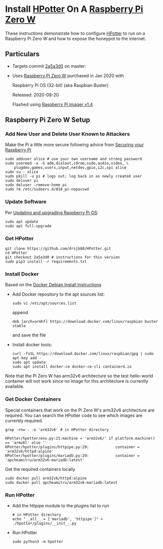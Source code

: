 # Install [HPotter](https://github.com/drsjb80/HPotter) On A [Raspberry Pi Zero W](https://www.raspberrypi.org/products/raspberry-pi-zero-w)

These instructions demonstrate how to configure [HPotter](https://github.com/drsjb80/HPotter) to run on a Raspberry Pi Zero W and how to expose the honeypot to the internet.

## Particulars

- Targets commit [2a5a3d0](https://github.com/drsjb80/HPotter/tree/2a5a3d014c33da3fb024febc46617d08d307fb60) on master: 
- Uses [Raspberry Pi Zero W](https://www.raspberrypi.org/products/raspberry-pi-zero-w) purchased in Jan 2020 with

    Raspberry Pi OS (32-bit) (aka Raspbian Buster)

    Released: 2020-08-20

    Flashed using [Raspberry Pi Imager v1.4](https://www.raspberrypi.org/software/)

## Raspberry Pi Zero W Setup

### Add New User and Delete User Known to Attackers

Make the Pi a little more secure following advice from [Securing your Raspberry Pi](https://www.raspberrypi.org/documentation/configuration/security.md)

    sudo adduser alice # use your own username and strong password
    sudo usermod -a -G adm,dialout,cdrom,sudo,audio,video, \
        plugdev,games,users,input,netdev,gpio,i2c,spi alice
    sudo su - alice
    sudo pkill -u pi # logs out; log back in as newly created user
    sudo deluser pi
    sudo deluser -remove-home pi
    sudo rm /etc/sudoers.d/010_pi-nopasswd

### Update Software

Per [Updating and upgrading Raspberry Pi OS](https://www.raspberrypi.org/documentation/raspbian/updating.md):

    sudo apt update
    sudo apt full-upgrade

### Get HPotter

    git clone https://github.com/drsjb80/HPotter.git
    cd HPotter
    git checkout 2a5a3d0 # instructions for this version
    sudo pip3 install -r requirements.txt

### Install Docker
Based on the [Docker Debian Install Instructions](https://docs.docker.com/engine/install/debian/)

- Add Docker repository to the apt sources list:

    `sudo vi /etc/apt/sources.list`
    
    append

    `deb [arch=armhf] https://download.docker.com/linux/raspbian buster stable`

    and save the file
- Install docker tools:

    ```
    curl -fsSL https://download.docker.com/linux/raspbian/gpg | sudo apt-key add -
    sudo apt update
    sudo apt install docker-ce docker-ce-cli containerd.io
    ```

Note that the Pi Zero W has arm32v6 architecture so the test hello-world container will not work since no image for this architecture is currently available.

### Get Docker Containers

Special containers that work on the Pi Zero W's arm32v6 architecture are required. You can search the HPotter code to see which images are currently required.

```
grep -rnw . -e 'arm32v6' # in HPotter directory

HPotter/hpotter/env.py:21:machine = 'arm32v6/' if platform.machine() == 'armv6l' else ''
HPotter/hpotter/plugins/httpipe.py:29:            container = 'arm32v6/httpd:alpine'
HPotter/hpotter/plugins/mariadb.py:29:            container = 'apcheamitru/arm32v6-mariadb:latest'
```

Get the required containers locally
```
sudo docker pull arm32v6/httpd:alpine
sudo docker pull apcheamitru/arm32v6-mariadb:latest
```

### Run HPotter
- Add the httpipe module to the plugins list to run
  ```
  # in HPotter directory
  echo "__all__ = ['mariadb', 'httpipe']" > ./hpotter/plugins/__init__.py
  ```

- Run HPotter

  `sudo python3 -m hpotter`
